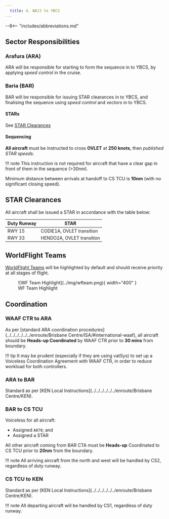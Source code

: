 ```yaml
---
  title: 4. WAJJ to YBCS
---
```


--8<-- "includes/abbreviations.md"

## Sector Responsibilities
### Arafura (ARA)
ARA will be responsible for starting to form the sequence in to YBCS, by applying *speed control* in the cruise.

### Baria (BAR)
BAR will be responsible for issuing STAR clearances in to YBCS, and finalising the sequence using *speed control* and *vectors* in to YBCS.

#### STARs
See [STAR Clearances](#star-clearances)

#### Sequencing
**All aircraft** must be instructed to cross **OVLET** at **250 knots**, then *published STAR speeds*.

!!! note
    This instruction is not required for aircraft that have a clear gap in front of them in the sequence (>30nm).

Minimum distance between arrivals at handoff to CS TCU is **10nm** (with no significant closing speed).

## STAR Clearances
All aircraft shall be issued a STAR in accordance with the table below:

| Duty Runway | STAR |
| ---------- | --- |
| RWY 15 | CODIE1A, OVLET transition |
| RWY 33 | HENDO2A, OVLET transition |

## WorldFlight Teams
[WorldFlight Teams](../../../../#official-team-callsigns) will be highlighted by default and should receive priority at all stages of flight.

<figure markdown>
![WF Team Highlight](../img/wfteam.png){ width="400" }
<figcaption>WF Team Highlight</figcaption>
</figure>

## Coordination
### WAAF CTR to ARA
As per [standard ARA coordination procedures](../../../../../../enroute/Brisbane Centre/ISA/#international-waaf), all aircraft should be **Heads-up Coordinated** by WAAF CTR prior to **30 mins** from boundary.

!!! tip
    It may be prudent (especially if they are using vatSys) to set up a Voiceless Coordination Agreement with WAAF CTR, in order to reduce workload for both controllers.

### ARA to BAR
Standard as per [KEN Local Instructions](../../../../../../enroute/Brisbane Centre/KEN).

### BAR to CS TCU
Voiceless for all aircraft:

- Assigned `A070`; and
- Assigned a STAR

All other aircraft coming from BAR CTA must be **Heads-up** Coordinated to CS TCU prior to **20nm** from the boundary.

!!! note
    All arriving aircraft from the north and west will be handled by CS2, regardless of duty runway.

### CS TCU to KEN
Standard as per [KEN Local Instructions](../../../../../../enroute/Brisbane Centre/KEN).

!!! note
    All departing aircraft will be handled by CS1, regardless of duty runway.